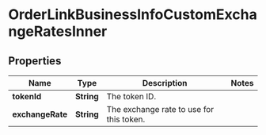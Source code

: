 

# OrderLinkBusinessInfoCustomExchangeRatesInner


## Properties

| Name | Type | Description | Notes |
|------------ | ------------- | ------------- | -------------|
|**tokenId** | **String** | The token ID. |  |
|**exchangeRate** | **String** | The exchange rate to use for this token. |  |




